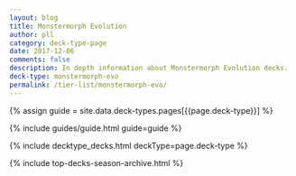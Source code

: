 ```yaml
---
layout: blog
title: Monstermorph Evolution
author: pll
category: deck-type-page
date: 2017-12-06
comments: false
description: In depth information about Monstermorph Evolution decks.
deck-type: monstermorph-evo
permalink: /tier-list/monstermorph-evo/ 
---
```


{% assign guide = site.data.deck-types.pages[{{page.deck-type}}] %}

{% include guides/guide.html guide=guide %}

{% include decktype_decks.html deckType=page.deck-type %}

{% include top-decks-season-archive.html %}